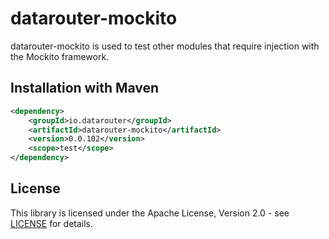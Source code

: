 # datarouter-mockito

datarouter-mockito is used to test other modules that require injection with the Mockito framework.

## Installation with Maven

```xml
<dependency>
	<groupId>io.datarouter</groupId>
	<artifactId>datarouter-mockito</artifactId>
	<version>0.0.102</version>
	<scope>test</scope>
</dependency>
```

## License

This library is licensed under the Apache License, Version 2.0 - see [LICENSE](../LICENSE) for details.
